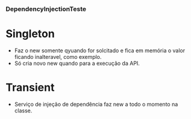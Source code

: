 ### DependencyInjectionTeste
# Singleton 
- Faz o new somente qyuando for solcitado e fica em memória o valor ficando inalteravel, como exemplo.
- Só cria novo new quando para a execução da API.


# Transient
- Serviço de injeção de dependência faz new a todo o momento na classe.
